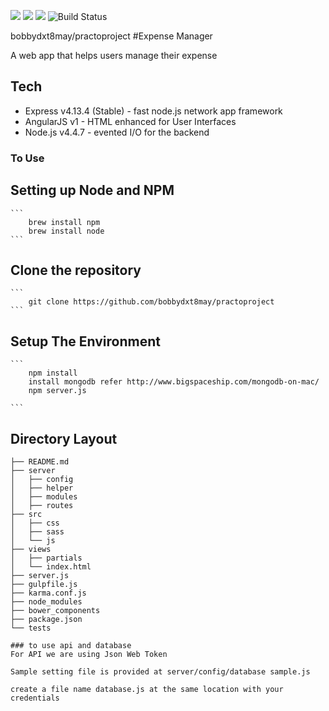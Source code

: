 <a href="https://codeclimate.com/repos/57b6fe3ca0a6785c0f005447/feed"><img src="https://codeclimate.com/repos/57b6fe3ca0a6785c0f005447/badges/16954e3421ec3f2402a7/gpa.svg" /></a>
<a href="https://codeclimate.com/repos/57b6fe3ca0a6785c0f005447/coverage"><img src="https://codeclimate.com/repos/57b6fe3ca0a6785c0f005447/badges/16954e3421ec3f2402a7/coverage.svg" /></a>
<a href="https://codeclimate.com/repos/57b6fe3ca0a6785c0f005447/feed"><img src="https://codeclimate.com/repos/57b6fe3ca0a6785c0f005447/badges/16954e3421ec3f2402a7/issue_count.svg" /></a>
<img src="https://travis-ci.org/bobbydxt8may/practoproject.svg?branch=master" alt="Build Status" />



bobbydxt8may/practoproject
#Expense Manager

A web app that helps users manage their expense


## Tech 
  - Express v4.13.4 (Stable) - fast node.js network app framework
  - AngularJS v1 - HTML enhanced for User Interfaces
  - Node.js v4.4.7 - evented I/O for the backend

### To Use

## Setting up Node and NPM
	```
		brew install npm
    	brew install node
    ```

## Clone the repository
	```
		git clone https://github.com/bobbydxt8may/practoproject
    ```
## Setup The Environment 
	```
		npm install 
		install mongodb refer http://www.bigspaceship.com/mongodb-on-mac/
		npm server.js

    ```
    

## Directory Layout

```
├── README.md
├── server
│   ├── config
│   ├── helper
│   ├── modules
│   ├── routes
├── src
│   ├── css
│   ├── sass
│   └── js
├── views
│   ├── partials
│   └── index.html
├── server.js
├── gulpfile.js
├── karma.conf.js
├── node_modules
├── bower_components
├── package.json
└── tests

### to use api and database
For API we are using Json Web Token

Sample setting file is provided at server/config/database sample.js

create a file name database.js at the same location with your credentials

